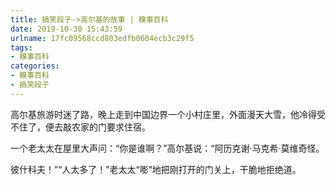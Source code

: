 ```yaml
---
title: 搞笑段子->高尔基的故事 | 糗事百科
date: 2019-10-30 15:43:59
urlname: 17fc09568ccd803edfb0604ecb3c29f5
tags: 
- 糗事百科
categories:
- 糗事百科
- 搞笑段子
---
```

高尔基旅游时迷了路，晚上走到中国边界一个小村庄里，外面漫天大雪，他冷得受不住了，便去敲农家的门要求住宿。

一个老太太在屋里大声问：“你是谁啊？”高尔基说：“阿历克谢·马克希·莫维奇怪。

彼什科夫！”“人太多了！”老太太“嘭”地把刚打开的门关上，干脆地拒绝道。



